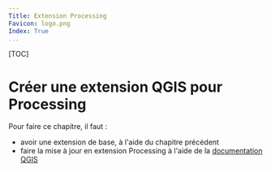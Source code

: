 ```yaml
---
Title: Extension Processing
Favicon: logo.png
Index: True
...
```


[TOC]

# Créer une extension QGIS pour Processing

Pour faire ce chapitre, il faut : 

* avoir une extension de base, à l'aide du chapitre précédent
* faire la mise à jour en extension Processing à l'aide de la [documentation QGIS](https://docs.qgis.org/3.16/fr/docs/pyqgis_developer_cookbook/processing.html)
